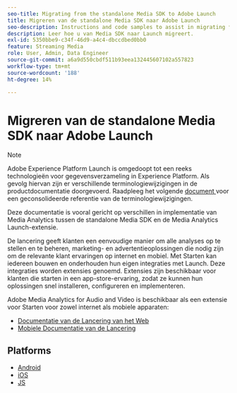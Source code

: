 ```yaml
---
seo-title: Migrating from the standalone Media SDK to Adobe Launch
title: Migreren van de standalone Media SDK naar Adobe Launch
seo-description: Instructions and code samples to assist in migrating from the Media SDK to Launch.
description: Leer hoe u van Media SDK naar Launch migreert.
exl-id: 5350bbe9-c34f-46d9-a4c4-dbccdbed0bb0
feature: Streaming Media
role: User, Admin, Data Engineer
source-git-commit: a6a9d550cbdf511b93eea132445607102a557823
workflow-type: tm+mt
source-wordcount: '188'
ht-degree: 14%

---
```


# Migreren van de standalone Media SDK naar Adobe Launch

>[!NOTE]
>Adobe Experience Platform Launch is omgedoopt tot een reeks technologieën voor gegevensverzameling in Experience Platform. Als gevolg hiervan zijn er verschillende terminologiewijzigingen in de productdocumentatie doorgevoerd. Raadpleeg het volgende [ document ](https://experienceleague.adobe.com/docs/experience-platform/tags/term-updates.html?lang=nl-NL) voor een geconsolideerde referentie van de terminologiewijzigingen.

Deze documentatie is vooral gericht op verschillen in implementatie van Media Analytics
tussen de standalone Media SDK en de Media Analytics Launch-extensie.

De lancering geeft klanten een eenvoudige manier om alle analyses op te stellen en te beheren,
marketing- en advertentieoplossingen die nodig zijn om de relevante klant
ervaringen op internet en mobiel. Met Starten kan iedereen bouwen en onderhouden
hun eigen integraties met Launch. Deze integraties worden extensies genoemd.
Extensies zijn beschikbaar voor klanten die starten in een app-store-ervaring, zodat ze
kunnen hun oplossingen snel installeren, configureren en implementeren.

Adobe Media Analytics for Audio and Video is beschikbaar als een extensie voor Starten voor zowel internet als mobiele apparaten:

* [ Documentatie van de Lancering van het Web ](https://experienceleague.adobe.com/docs/experience-platform/tags/extensions/adobe/media-analytics/overview.html?lang=nl-NL)
* [ Mobiele Documentatie van de Lancering ](https://developer.adobe.com/client-sdks/documentation/adobe-media-analytics/)

## Platforms

* [Android](/help/legacy/sdk-to-launch/sdk-to-launch-migration-platforms/sdk-to-launch-migration-android.md)
* [iOS](/help/legacy/sdk-to-launch/sdk-to-launch-migration-platforms/sdk-to-launch-migration-ios.md)
* [JS](/help/legacy/sdk-to-launch/sdk-to-launch-migration-platforms/sdk-to-launch-migration-js.md)
